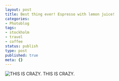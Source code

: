 ```yaml
---
layout: post
title: Best thing ever! Espresso with lemon juice!
categories:
- Photoblog
tags:
- stockholm
- travel
- coffee
status: publish
type: post
published: true
meta: {}
---
```


![THIS IS CRAZY.](/squarespace_images/static_500baf96c4aa540325612fa5_500bb0b2e4b042ea6e35b13f_5019f37de4b0b45850a90f19_1300794822000__img.jpg_) THIS IS CRAZY.
